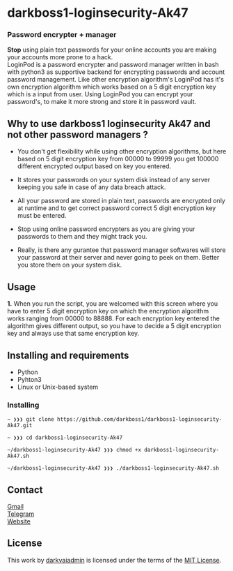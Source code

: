 # darkboss1-loginsecurity-Ak47 
### Password encrypter + manager
**Stop** using plain text passwords for your online accounts you are making your accounts more prone to a hack.</br>
LoginPod is a password encrypter and password manager written in bash with python3 as supportive backend for encrypting passwords and account password management. Like other encryption algorithm's LoginPod has it's own encryption algorithm which works based on a 5 digit encryption key which is a input from user. Using LoginPod you can encrypt your password's, to make it more strong and store it in password vault.


## Why to use darkboss1 loginsecurity Ak47 and not other password managers ?
+ You don't get flexibility while using other encryption algorithms, but here based on 5 digit encryption key from 00000 to 99999 you get 100000 different encrypted output based on key you entered. 

+ It stores your passwords on your system disk instead of any server keeping you safe in case of any data breach attack.

+ All your password are stored in plain text, passwords are encrypted only at runtime and to get correct password correct 5 digit encryption key must be entered.

+ Stop using online password encrypters as you are giving your passwords to them and they might track you.

+ Really, is there any gurantee that password manager softwares will store your password at their server and never going to peek on them. Better you store them on your system disk.


## Usage
**1.** When you run the script, you are welcomed with this screen where you have to enter 5 digit encryption key on which the encryption algorithm works ranging from 00000 to 88888. For each encryption key entered the algorithm gives different output, so you have to decide a 5 digit encryption key and always use that same encryption key.

## Installing and requirements
- Python
- Pyhton3
- Linux or Unix-based system

### Installing
```
~ ❯❯❯ git clone https://github.com/darkboss1/darkboss1-loginsecurity-Ak47.git

~ ❯❯❯ cd darkboss1-loginsecurity-Ak47

~/darkboss1-loginsecurity-Ak47 ❯❯❯ chmod +x darkboss1-loginsecurity-Ak47.sh

~/darkboss1-loginsecurity-Ak47 ❯❯❯ ./darkboss1-loginsecurity-Ak47.sh
```


## Contact
[Gmail](mailto:chowdhuryethicalhacker@gmail.com) </br>
[Telegram](https://t.me/darkvaiadmin) </br>
[Website](https://serialkey.top) </br>



## License

This work by [darkvaiadmin](https://github.com/darkboss1) is licensed under the terms of the [MIT License](https://www.serialkey.top).
